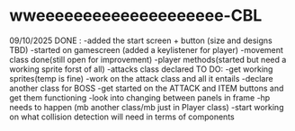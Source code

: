 # wweeeeeeeeeeeeeeeeeeee-CBL
09/10/2025
DONE : 
-added the start screen + button (size and designs TBD)
-started on gamescreen (added a keylistener for player)
-movement class done(still open for improvement)
-player methods(started but need a working sprite forst of all)
-attacks class declared
TO DO:
-get working sprites(temp is fine)
-work on the attack class and all it entails
-declare another class for BOSS
-get started on the ATTACK and ITEM buttons and get them functioning
-look into changing between panels in frame
-hp needs to happen (mb another class/mb just in Player class)
-start working on what collision detection will need in terms of components